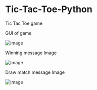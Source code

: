 # Tic-Tac-Toe-Python

Tic Tac Toe game

GUI of game

![image](https://github.com/ShreyaSathvika/Tic-Tac-Toe-Python-/assets/157104425/ab6b4fdd-12ac-4416-8862-5b5125ebda64)

Winning message Image

![image](https://github.com/ShreyaSathvika/Tic-Tac-Toe-Python-/assets/157104425/94d06684-1c4e-4c16-b219-6900bdf64c71)

Draw match message Image

![image](https://github.com/ShreyaSathvika/Tic-Tac-Toe-Python-/assets/157104425/179ade8f-f281-420c-8db4-3da678f8845b)

